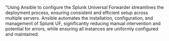 "Using Ansible to configure the Splunk Universal Forwarder streamlines the deployment process, ensuring consistent and efficient setup across multiple servers. Ansible automates the installation, configuration, and management of Splunk UF, significantly reducing manual intervention and potential for errors, while ensuring all instances are uniformly configured and maintained.
